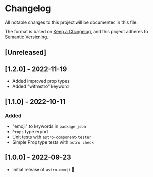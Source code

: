 # Changelog

All notable changes to this project will be documented in this file.

The format is based on [Keep a Changelog](https://keepachangelog.com/en/1.0.0/),
and this project adheres to [Semantic Versioning](https://semver.org/spec/v2.0.0.html).

## [Unreleased]

## [1.2.0] - 2022-11-19

- Added improved prop types
- Added "withastro" keyword

## [1.1.0] - 2022-10-11

### Added

- "emoji" to keywords in `package.json`
- `Props` type export
- Unit tests with `astro-component-tester`
- Simple Prop type tests with `astro check`

## [1.0.0] - 2022-09-23

- Initial release of `astro-emoji` 🎉

